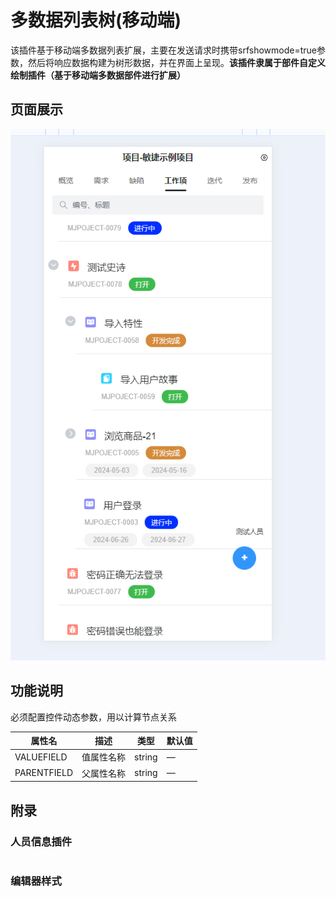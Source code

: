 # 多数据列表树(移动端)

该插件基于移动端多数据列表扩展，主要在发送请求时携带srfshowmode=true参数，然后将响应数据构建为树形数据，并在界面上呈现。**该插件隶属于部件自定义绘制插件（基于移动端多数据部件进行扩展）**

## 页面展示

![scene](./public/assets/images/scene.png)

## 功能说明

必须配置控件动态参数，用以计算节点关系

| 属性名      | 描述       | 类型   | 默认值 |
| ----------- | ---------- | ------ | ------ |
| VALUEFIELD  | 值属性名称 | string | —      |
| PARENTFIELD | 父属性名称 | string | —      |

## 附录

### 人员信息插件

```json

```

### 编辑器样式

```json

```
